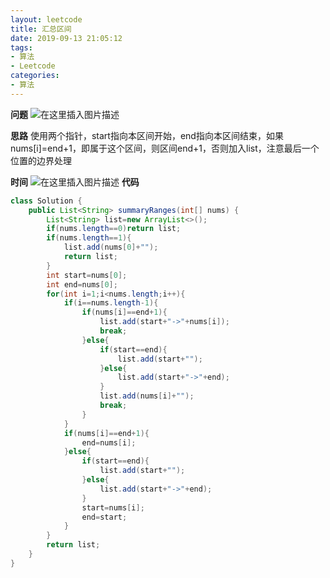 ```yaml
---
layout: leetcode
title: 汇总区间
date: 2019-09-13 21:05:12
tags: 
- 算法 
- Leetcode
categories:
- 算法
---
```


**问题**
![在这里插入图片描述](https://img-blog.csdnimg.cn/20190910144713406.png?x-oss-process=image/watermark,type_ZmFuZ3poZW5naGVpdGk,shadow_10,text_aHR0cHM6Ly9ibG9nLmNzZG4ubmV0L3dlaXhpbl80NDEyODUxMQ==,size_16,color_FFFFFF,t_70)
 <!-- more -->
**思路**
使用两个指针，start指向本区间开始，end指向本区间结束，如果nums[i]=end+1，即属于这个区间，则区间end+1，否则加入list，注意最后一个位置的边界处理

**时间**
![在这里插入图片描述](https://img-blog.csdnimg.cn/20190910144928154.png)
**代码**

```java
class Solution {
    public List<String> summaryRanges(int[] nums) {
        List<String> list=new ArrayList<>();
        if(nums.length==0)return list;
        if(nums.length==1){
            list.add(nums[0]+"");
            return list;
        }
        int start=nums[0];
        int end=nums[0];
        for(int i=1;i<nums.length;i++){
            if(i==nums.length-1){
                if(nums[i]==end+1){
                    list.add(start+"->"+nums[i]);
                    break;
                }else{
                    if(start==end){
                        list.add(start+"");
                    }else{
                        list.add(start+"->"+end);
                    }
                    list.add(nums[i]+"");
                    break;
                }
            }
            if(nums[i]==end+1){
                end=nums[i];
            }else{
                if(start==end){
                    list.add(start+"");
                }else{
                    list.add(start+"->"+end);
                }
                start=nums[i];
                end=start;
            }
        }
        return list;
    }
}
```

